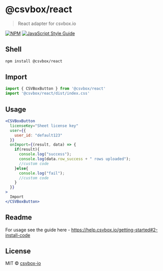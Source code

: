 # @csvbox/react

> React adapter for csvbox.io

[![NPM](https://img.shields.io/npm/v/@csvbox/react.svg)](https://www.npmjs.com/package/@csvbox/react) [![JavaScript Style Guide](https://img.shields.io/badge/code_style-standard-brightgreen.svg)](https://standardjs.com)

## Shell

```bash
npm install @csvbox/react
```

## Import
```js
import { CSVBoxButton } from '@csvbox/react'
import '@csvbox/react/dist/index.css'
```

## Usage

```jsx
<CSVBoxButton
  licenseKey="Sheet license key"
  user={{
    user_id: "default123"
  }}
  onImport={(result, data) => {
    if(result){
      console.log("success");
      console.log(data.row_success + " rows uploaded");
      //custom code
    }else{
      console.log("fail");
      //custom code
    }
  }}
>
  Import
</CSVBoxButton>
```

## Readme

For usage see the guide here - https://help.csvbox.io/getting-started#2-install-code


## License

MIT © [csvbox-io](https://github.com/csvbox-io)
